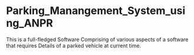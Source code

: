 # Parking_Manangement_System_using_ANPR
This is a full-fledged Software Comprising of various aspects of a software that requires Details of a parked vehicle at current time.
